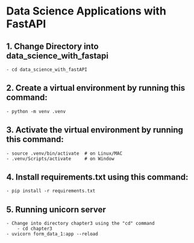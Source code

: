 # Data Science Applications with FastAPI
## 1. Change Directory into data_science_with_fastapi
    - cd data_science_with_fastAPI
## 2. Create a virtual environment by running this command:
    - python -m venv .venv
## 3. Activate the virtual environment by running this command:
    - source .venv/bin/activate  # on Linux/MAC
    - .venv/Scripts/activate     # on Window
## 4. Install requirements.txt using this command:
    - pip install -r requirements.txt
## 5. Running unicorn server
    - Change into directory chapter3 using the "cd" command
        - cd chapter3
    - uvicorn form_data_1:app --reload